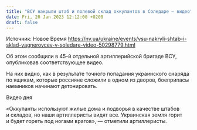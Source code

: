 ```yaml
---
title: "ВСУ накрыли штаб и полевой склад оккупантов в Соледаре — видео"
date: Fri, 20 Jan 2023 12:12:00 +0200
draft: false
---
```

Источник: Новое Время https://nv.ua/ukraine/events/vsu-nakryli-shtab-i-sklad-vagnerovcev-v-soledare-video-50298779.html


 Об этом сообщили в 45-й отдельной артиллерийской бригаде ВСУ, опубликовав соответствующее видео.

На них видно, как в результате точного попадания украинского снаряда по ящикам, которые россияне сложили в одном из дворов, боеприпасы наемников начинают детонировать.

  Видео дня   

«Оккупанты используют жилые дома и подворья в качестве штабов и складов, но наши артиллеристы видят все. Украинская земля горит и будет гореть под ногами врагов», — отметили артиллеристы.
